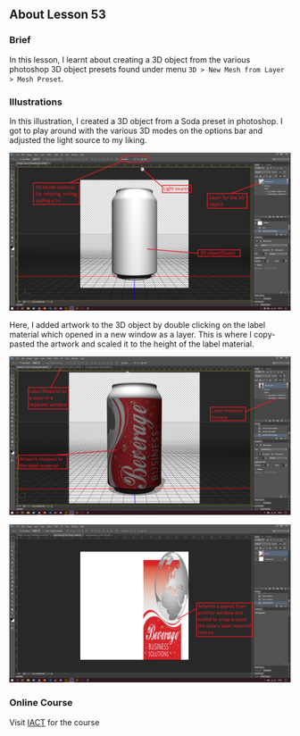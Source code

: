 ## About Lesson 53

### Brief
In this lesson, I learnt about creating a 3D object from the various photoshop 3D object presets found under menu `3D > New Mesh from Layer > Mesh Preset`.

### Illustrations

In this illustration, I created a 3D object from a Soda preset in photoshop. I got to play around with the various 3D modes on the options bar and adjusted the light source to my liking.

![Illustration Example](../assets/images/illustration101.png)

Here, I added artwork to the 3D object by double clicking on the label material which opened in a new window as a layer. This is where I copy-pasted the artwork and scaled it to the height of the label material.

![Illustration Example](../assets/images/illustration102.png)

![Illustration Example](../assets/images/illustration103.png)

### Online Course
Visit [IACT](https://iact.ie) for the course